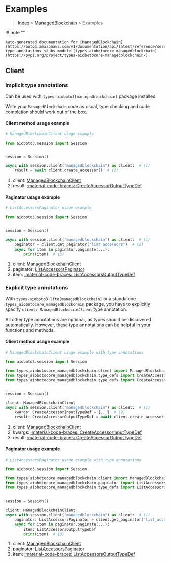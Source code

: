# Examples

> [Index](../README.md) > [ManagedBlockchain](./README.md) > Examples

!!! note ""

    Auto-generated documentation for [ManagedBlockchain](https://boto3.amazonaws.com/v1/documentation/api/latest/reference/services/managedblockchain.html#managedblockchain)
    type annotations stubs module [types-aiobotocore-managedblockchain](https://pypi.org/project/types-aiobotocore-managedblockchain/).

## Client

### Implicit type annotations

Can be used with `types-aioboto3[managedblockchain]` package installed.

Write your `ManagedBlockchain` code as usual,
type checking and code completion should work out of the box.



#### Client method usage example

```python
# ManagedBlockchainClient usage example

from aioboto3.session import Session


session = Session()

async with session.client("managedblockchain") as client:  # (1)
    result = await client.create_accessor()  # (2)
```

1. client: [ManagedBlockchainClient](./client.md)
2. result: [:material-code-braces: CreateAccessorOutputTypeDef](./type_defs.md#createaccessoroutputtypedef)



#### Paginator usage example

```python
# ListAccessorsPaginator usage example

from aioboto3.session import Session


session = Session()

async with session.client("managedblockchain") as client:  # (1)
    paginator = client.get_paginator("list_accessors")  # (2)
    async for item in paginator.paginate(...):
        print(item)  # (3)
```

1. client: [ManagedBlockchainClient](./client.md)
2. paginator: [ListAccessorsPaginator](./paginators.md#listaccessorspaginator)
3. item: [:material-code-braces: ListAccessorsOutputTypeDef](./type_defs.md#listaccessorsoutputtypedef)




### Explicit type annotations

With `types-aioboto3-lite[managedblockchain]`
or a standalone `types_aiobotocore_managedblockchain` package, you have to explicitly specify
`client: ManagedBlockchainClient` type annotation.

All other type annotations are optional, as types should be discovered automatically.
However, these type annotations can be helpful in your functions and methods.


#### Client method usage example

```python
# ManagedBlockchainClient usage example with type annotations

from aioboto3.session import Session

from types_aiobotocore_managedblockchain.client import ManagedBlockchainClient
from types_aiobotocore_managedblockchain.type_defs import CreateAccessorOutputTypeDef
from types_aiobotocore_managedblockchain.type_defs import CreateAccessorInputTypeDef


session = Session()

client: ManagedBlockchainClient
async with session.client("managedblockchain") as client:  # (1)
    kwargs: CreateAccessorInputTypeDef = {...}  # (2)
    result: CreateAccessorOutputTypeDef = await client.create_accessor(**kwargs)  # (3)
```

1. client: [ManagedBlockchainClient](./client.md)
2. kwargs: [:material-code-braces: CreateAccessorInputTypeDef](./type_defs.md#createaccessorinputtypedef)
3. result: [:material-code-braces: CreateAccessorOutputTypeDef](./type_defs.md#createaccessoroutputtypedef)



#### Paginator usage example

```python
# ListAccessorsPaginator usage example with type annotations

from aioboto3.session import Session

from types_aiobotocore_managedblockchain.client import ManagedBlockchainClient
from types_aiobotocore_managedblockchain.paginator import ListAccessorsPaginator
from types_aiobotocore_managedblockchain.type_defs import ListAccessorsOutputTypeDef


session = Session()

client: ManagedBlockchainClient
async with session.client("managedblockchain") as client:  # (1)
    paginator: ListAccessorsPaginator = client.get_paginator("list_accessors")  # (2)
    async for item in paginator.paginate(...):
        item: ListAccessorsOutputTypeDef
        print(item)  # (3)
```

1. client: [ManagedBlockchainClient](./client.md)
2. paginator: [ListAccessorsPaginator](./paginators.md#listaccessorspaginator)
3. item: [:material-code-braces: ListAccessorsOutputTypeDef](./type_defs.md#listaccessorsoutputtypedef)




